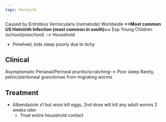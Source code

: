 ```yaml
---
tags: Parasite
---
```

Caused by Entrobius Vermicularis (nematode)
Worldwide
**==Most common US Helminth Infection (most common in south)==**
Esp Young Children (school/preschool) --> Household
- Pinwheel, kids sleep poorly due to itchy


## Clinical
Asymptomatic
Perianal/Perineal pruritis/scratching--> Poor sleep
Rarely, pelvic/peritoneal granulomas from migrating worms 


## Treatment
- Albendazole x1 but wont kill eggs, 2nd dose will kill any adult worms 2 weeks later
	- Treat entire household contact